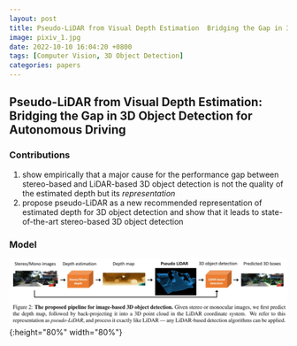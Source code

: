 ```yaml
---
layout: post
title: Pseudo-LiDAR from Visual Depth Estimation  Bridging the Gap in 3D Object Detection for Autonomous Driving
image: pixiv_1.jpg
date: 2022-10-10 16:04:20 +0800
tags: [Computer Vision, 3D Object Detection]
categories: papers
---
```


## Pseudo-LiDAR from Visual Depth Estimation: Bridging the Gap in 3D Object Detection for Autonomous Driving

### Contributions

1. show empirically that a major cause for the performance gap between stereo-based and LiDAR-based 3D object detection is not the quality of the estimated depth but its *representation*
2. propose pseudo-LiDAR as a new recommended representation of estimated depth for 3D object detection and show that it leads to state-of-the-art stereo-based 3D object detection

### Model

<!-- <div align=center><img src=https://github.com/Zanue/Zanue.github.io/raw/main/images/pseudo-lidar.jpg width=80% /></div> -->
![](https://github.com/Zanue/Zanue.github.io/raw/main/images/pseudo-lidar.jpg){:height="80%" width="80%"}
